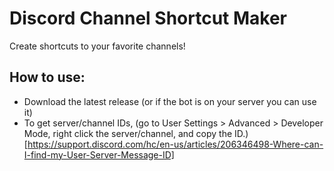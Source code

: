 # Discord Channel Shortcut Maker
Create shortcuts to your favorite channels!

## How to use:
* Download the latest release (or if the bot is on your server you can use it)
* To get server/channel IDs, (go to User Settings > Advanced > Developer Mode, right click the server/channel, and copy the ID.)[https://support.discord.com/hc/en-us/articles/206346498-Where-can-I-find-my-User-Server-Message-ID]
